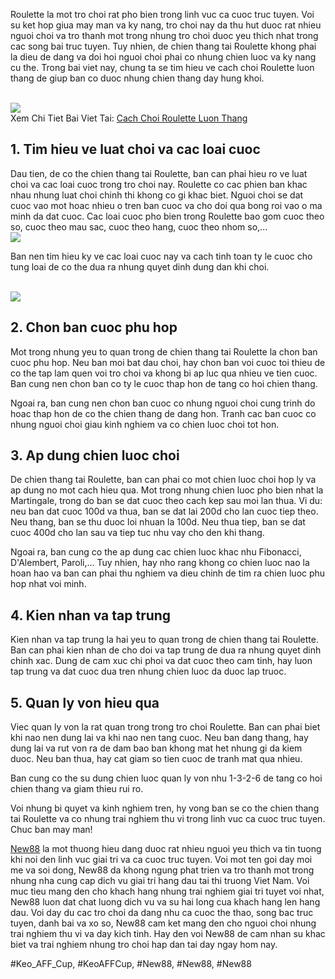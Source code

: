 <p>Roulette la mot tro choi rat pho bien trong linh vuc ca cuoc truc tuyen. Voi su ket hop giua may man va ky nang, tro choi nay da thu hut duoc rat nhieu nguoi choi va tro thanh mot trong nhung tro choi duoc yeu thich nhat trong cac song bai truc tuyen. Tuy nhien, de chien thang tai Roulette khong phai la dieu de dang va doi hoi nguoi choi phai co nhung chien luoc va ky nang cu the. Trong bai viet nay, chung ta se tim hieu ve cach choi Roulette luon thang de giup ban co duoc nhung chien thang day hung khoi.</p><br><img src="https://new88n.net/wp-content/uploads/2025/04/Chien-luoc-choi-roulette-luon-thang.png"></br>
Xem Chi Tiet Bai Viet Tai: <a href="https://new88n.net/cach-choi-roulette-luon-thang/">Cach Choi Roulette Luon Thang</a><h2>1. Tim hieu ve luat choi va cac loai cuoc</h2><p>Dau tien, de co the chien thang tai Roulette, ban can phai hieu ro ve luat choi va cac loai cuoc trong tro choi nay. Roulette co cac phien ban khac nhau nhung luat choi chinh thi khong co gi khac biet. Nguoi choi se dat cuoc vao mot hoac nhieu o tren ban cuoc va cho doi qua bong roi vao o ma minh da dat cuoc. Cac loai cuoc pho bien trong Roulette bao gom cuoc theo so, cuoc theo mau sac, cuoc theo hang, cuoc theo nhom so,...<br><img src="https://new88n.net/wp-content/uploads/2025/04/Hieu-ve-tro-choi-Roulette.png"></br><p>Ban nen tim hieu ky ve cac loai cuoc nay va cach tinh toan ty le cuoc cho tung loai de co the dua ra nhung quyet dinh dung dan khi choi.</p><br><img src="https://new88n.net/wp-content/uploads/2025/04/Hieu-ve-tro-choi-Roulette.png"></br><h2>2. Chon ban cuoc phu hop</h2><p>Mot trong nhung yeu to quan trong de chien thang tai Roulette la chon ban cuoc phu hop. Neu ban moi bat dau choi, hay chon ban voi cuoc toi thieu de co the tap lam quen voi tro choi va khong bi ap luc qua nhieu ve tien cuoc. Ban cung nen chon ban co ty le cuoc thap hon de tang co hoi chien thang.<p>Ngoai ra, ban cung nen chon ban cuoc co nhung nguoi choi cung trinh do hoac thap hon de co the chien thang de dang hon. Tranh cac ban cuoc co nhung nguoi choi giau kinh nghiem va co chien luoc choi tot hon.</p><h2>3. Ap dung chien luoc choi</h2><p>De chien thang tai Roulette, ban can phai co mot chien luoc choi hop ly va ap dung no mot cach hieu qua. Mot trong nhung chien luoc pho bien nhat la Martingale, trong do ban se dat cuoc theo cach kep sau moi lan thua. Vi du: neu ban dat cuoc 100d va thua, ban se dat lai 200d cho lan cuoc tiep theo. Neu thang, ban se thu duoc loi nhuan la 100d. Neu thua tiep, ban se dat cuoc 400d cho lan sau va tiep tuc nhu vay cho den khi thang.<p>Ngoai ra, ban cung co the ap dung cac chien luoc khac nhu Fibonacci, D'Alembert, Paroli,... Tuy nhien, hay nho rang khong co chien luoc nao la hoan hao va ban can phai thu nghiem va dieu chinh de tim ra chien luoc phu hop nhat voi minh.</p><h2>4. Kien nhan va tap trung</h2><p>Kien nhan va tap trung la hai yeu to quan trong de chien thang tai Roulette. Ban can phai kien nhan de cho doi va tap trung de dua ra nhung quyet dinh chinh xac. Dung de cam xuc chi phoi va dat cuoc theo cam tinh, hay luon tap trung va dat cuoc dua tren nhung chien luoc da duoc lap truoc.</p><h2>5. Quan ly von hieu qua</h2><p>Viec quan ly von la rat quan trong trong tro choi Roulette. Ban can phai biet khi nao nen dung lai va khi nao nen tang cuoc. Neu ban dang thang, hay dung lai va rut von ra de dam bao ban khong mat het nhung gi da kiem duoc. Neu ban thua, hay cat giam so tien cuoc de tranh mat qua nhieu.</p><p>Ban cung co the su dung chien luoc quan ly von nhu 1-3-2-6 de tang co hoi chien thang va giam thieu rui ro.</p><p>Voi nhung bi quyet va kinh nghiem tren, hy vong ban se co the chien thang tai Roulette va co nhung trai nghiem thu vi trong linh vuc ca cuoc truc tuyen. Chuc ban may man!</p><p><a href="https://new88n.net/">New88</a> la mot thuong hieu dang duoc rat nhieu nguoi yeu thich va tin tuong khi noi den linh vuc giai tri va ca cuoc truc tuyen. Voi mot ten goi day moi me va soi dong, New88 da khong ngung phat trien va tro thanh mot trong nhung nha cung cap dich vu giai tri hang dau tai thi truong Viet Nam. Voi muc tieu mang den cho khach hang nhung trai nghiem giai tri tuyet voi nhat, New88 luon dat chat luong dich vu va su hai long cua khach hang len hang dau. Voi day du cac tro choi da dang nhu ca cuoc the thao, song bac truc tuyen, danh bai va xo so, New88 cam ket mang den cho nguoi choi nhung trai nghiem thu vi va day kich tinh. Hay den voi New88 de cam nhan su khac biet va trai nghiem nhung tro choi hap dan tai day ngay hom nay.</p>
#Keo_AFF_Cup, #KeoAFFCup, #New88, #New88, #New88
